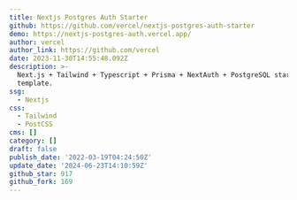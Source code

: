 ```yaml
---
title: Nextjs Postgres Auth Starter
github: https://github.com/vercel/nextjs-postgres-auth-starter
demo: https://nextjs-postgres-auth.vercel.app/
author: vercel
author_link: https://github.com/vercel
date: 2023-11-30T14:55:48.092Z
description: >-
  Next.js + Tailwind + Typescript + Prisma + NextAuth + PostgreSQL starter
  template.
ssg:
  - Nextjs
css:
  - Tailwind
  - PostCSS
cms: []
category: []
draft: false
publish_date: '2022-03-19T04:24:50Z'
update_date: '2024-06-23T14:10:59Z'
github_star: 917
github_fork: 169
---
```


